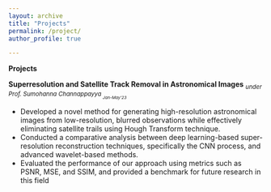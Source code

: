 ```yaml
---
layout: archive
title: "Projects"
permalink: /project/
author_profile: true

---
```

**Projects**

**Superresolution and Satellite Track Removal in Astronomical Images**
<sub>*under Prof. Sumohanna Channappayya<sub>
<sub>Jan-May’23*<sub>
    
   * Developed a novel method for generating high-resolution astronomical images from low-resolution, blurred observations while
effectively eliminating satellite trails using Hough Transform technique.
   * Conducted a comparative analysis between deep learning-based super-resolution reconstruction techniques, specifically the
CNN process, and advanced wavelet-based methods.
   * Evaluated the performance of our approach using metrics such as PSNR, MSE, and SSIM, and provided a benchmark for future
research in this field


